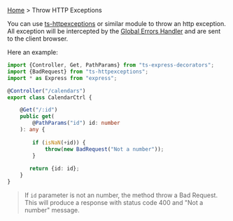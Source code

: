 [Home](https://github.com/Romakita/ts-express-decorators/wiki) > Throw HTTP Exceptions

You can use [ts-httpexceptions](https://github.com/Romakita/ts-httpexceptions) or similar module to throw an http exception.
All exception will be intercepted by the [Global Errors Handler](https://github.com/Romakita/ts-express-decorators/wiki/Class:-ServerLoader#serverloaderonerrorerror-request-response-next-void) and are sent to the client browser.

Here an example:
```typescript
import {Controller, Get, PathParams} from "ts-express-decorators";
import {BadRequest} from "ts-httpexceptions";
import * as Express from "express";

@Controller("/calendars")
export class CalendarCtrl {

    @Get("/:id")
    public get(
        @PathParams("id") id: number
    ): any {
    
        if (isNaN(+id)) {
            throw(new BadRequest("Not a number"));
        }
       
       return {id: id};
    }
}
```
> If `id` parameter is not an number, the method throw a Bad Request. This will produce a response with status code 400 and "Not a number" message.
